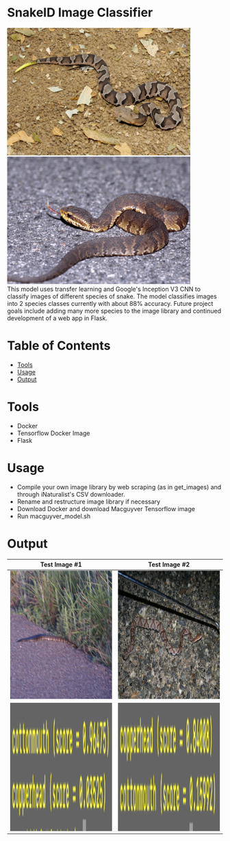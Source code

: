 # SnakeID Image Classifier
<div>
  <img src="snake_images/1.jpeg" width="428" height="298"/>
  <img src="snake_images/2.jpeg" width="428" height="298"/>
</div>
This model uses transfer learning and Google's Inception V3 CNN to classify images of different species of snake. The model classifies images into 2 species classes currently with about 88% accuracy. Future project goals include adding many more species to the image library and continued development of a web app in Flask.

# Table of Contents
* [Tools](#tools)
* [Usage](#usage)
* [Output](#output)

# <a name="tools"></a>Tools
* Docker
* Tensorflow Docker Image
* Flask

# <a name="usage"></a>Usage
* Compile your own image library by web scraping (as in get_images) and through iNaturalist's CSV downloader.
* Rename and restructure image library if necessary
* Download Docker and download Macguyver Tensorflow image
* Run macguyver_model.sh

# <a name="output"></a>Output
| Test Image #1  | Test Image #2 |
| ------------- | ------------- |
| <img src="snake_images/1001.jpg" width="260" height="300"/>  | <img src="snake_images/4609.jpg" width="260" height="300"/>  |
| <img src="snake_images/1001_prediction.png" width="260" height="300"/>  | <img src="snake_images/4609_prediction.png" width="260" height="300"/>  |
